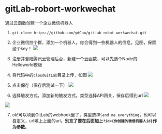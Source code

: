 # gitLab-robort-workwechat
通过云函数创建一个企业微信机器人
1. `git clone https://github.com/ydCao/gitLab-robot-workwechat.git`

2. 企业微信拉个群，添加一个机器人，你会得到一些机器人的信息。见图，保留这个key！
![](https://tuchuang-1251767583.cos.ap-guangzhou.myqcloud.com/wework-demo.jpg)

3. 注册并登陆腾讯云管理后台，新建一个云函数，可以先选个Node的Helloworld模板

4. 将代码中的`cloudGitLab`目录上传，如图
![](https://tuchuang-1251767583.cos.ap-guangzhou.myqcloud.com/git-robot/%E5%B1%8F%E5%B9%95%E5%BF%AB%E7%85%A7%202020-01-16%20%E4%B8%8A%E5%8D%8811.03.40.png)

5. 点击保存（保存后测试一下）
![](https://tuchuang-1251767583.cos.ap-guangzhou.myqcloud.com/git-robot/%E4%BC%81%E4%B8%9A%E5%BE%AE%E4%BF%A1%E6%88%AA%E5%9B%BE_0dc98a64-9a31-4bcb-bf67-dbba9ed2327f.png)

6. 选择触发方式，添加新的触发方式，类型选择API网关，保存后得到url
![](https://tuchuang-1251767583.cos.ap-guangzhou.myqcloud.com/git-robot/add_new.png)

![](https://tuchuang-1251767583.cos.ap-guangzhou.myqcloud.com/git-robot/save_new.png)

7. ok!可以填到GitLab的webhook里了，类型选择`Send me everything`，也可以自定义，url填上上面的url，**别忘了要在后面加上`?id={你创建的微信机器人id}`作为参数**。
